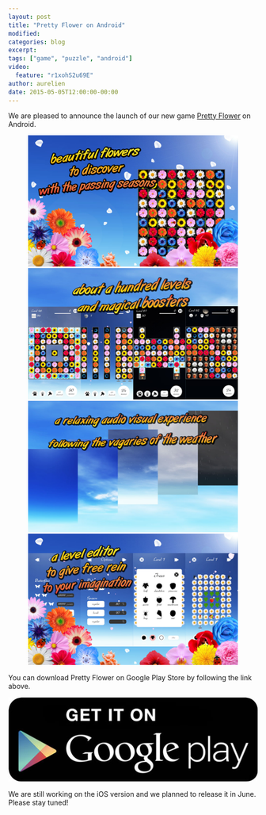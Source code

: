 ```yaml
---
layout: post
title: "Pretty Flower on Android"
modified:
categories: blog
excerpt:
tags: ["game", "puzzle", "android"]
video:
  feature: "r1xohS2u69E"
author: aurelien
date: 2015-05-05T12:00:00-00:00
---
```


We are pleased to announce the launch of our new game <a href="/games/pretty-flower">Pretty Flower</a> on Android.

<figure class="half">
	<a href="/images/pretty-flower/en-flower.jpg">
		<img src="/images/pretty-flower/en-flower.jpg" alt="image" />
	</a>
	<a href="/images/pretty-flower/en-level.jpg">
		<img src="/images/pretty-flower/en-level.jpg" alt="image" />
	</a>
	<a href="/images/pretty-flower/en-weather.jpg">
		<img src="/images/pretty-flower/en-weather.jpg" alt="image" />
	</a>
	<a href="/images/pretty-flower/en-editor.jpg">
		<img src="/images/pretty-flower/en-editor.jpg" alt="image" />
	</a>
</figure>

You can download Pretty Flower on Google Play Store by following the link above.

<a href="https://play.google.com/store/apps/details?id=com.studiokurage.fleur">
	<img src="/images/googleplay_get_it.jpg" alt="Get it on Google Play" />
</a>

We are still working on the iOS version and we planned to release it in June. Please stay tuned!